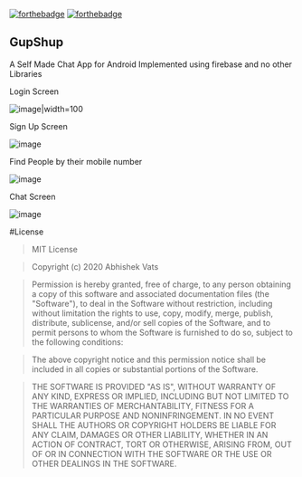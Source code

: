 [![forthebadge](https://forthebadge.com/images/badges/built-with-love.svg)](https://forthebadge.com)
[![forthebadge](https://forthebadge.com/images/badges/built-for-android.svg)](https://forthebadge.com)

## GupShup
A Self Made Chat App for Android 
Implemented using firebase and no other Libraries

Login Screen


![image](https://github.com/Abhishekvats1997/GupShup/blob/master/Screenshots/Login.jpg)|width=100

Sign Up Screen


![image](https://github.com/Abhishekvats1997/GupShup/blob/master/Screenshots/sign%20up.jpg)

Find People by their mobile number


![image](https://github.com/Abhishekvats1997/GupShup/blob/master/Screenshots/Find%20people.jpg)

Chat Screen


![image](https://github.com/Abhishekvats1997/GupShup/blob/master/Screenshots/chat.jpg)

#License
>MIT License

>Copyright (c) 2020 Abhishek Vats

>Permission is hereby granted, free of charge, to any person obtaining a copy of this software and associated documentation files (the "Software"), to deal in the Software without restriction, including without limitation the rights to use, copy, modify, merge, publish, distribute, sublicense, and/or sell copies of the Software, and to permit persons to whom the Software is furnished to do so, subject to the following conditions:

>The above copyright notice and this permission notice shall be included in all copies or substantial portions of the Software.

>THE SOFTWARE IS PROVIDED "AS IS", WITHOUT WARRANTY OF ANY KIND, EXPRESS OR IMPLIED, INCLUDING BUT NOT LIMITED TO THE WARRANTIES OF MERCHANTABILITY, FITNESS FOR A PARTICULAR PURPOSE AND NONINFRINGEMENT. IN NO EVENT SHALL THE AUTHORS OR COPYRIGHT HOLDERS BE LIABLE FOR ANY CLAIM, DAMAGES OR OTHER LIABILITY, WHETHER IN AN ACTION OF CONTRACT, TORT OR OTHERWISE, ARISING FROM, OUT OF OR IN CONNECTION WITH THE SOFTWARE OR THE USE OR OTHER DEALINGS IN THE SOFTWARE.
